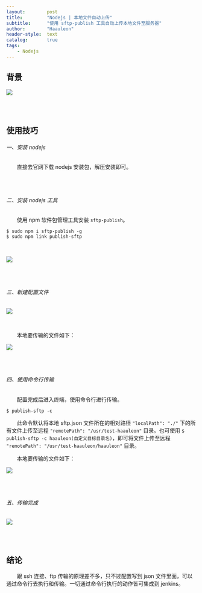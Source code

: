 ```yaml
---
layout:        post
title:         "Nodejs | 本地文件自动上传"
subtitle:      "使用 sftp-publish 工具自动上传本地文件至服务器"
author:        "Haauleon"
header-style:  text
catalog:       true
tags:
    - Nodejs
---
```


## 背景
![](\haauleon\img\in-post\post-other\2021-04-20-node-sftp-publish-5.jpg)

<br><br>

## 使用技巧
###### 一、安装 nodejs      
&emsp;&emsp;直接去官网下载 nodejs 安装包，解压安装即可。        

<br><br>

###### 二、安装 nodejs 工具
&emsp;&emsp;使用 npm 软件包管理工具安装 `sftp-publish`。      

```
$ sudo npm i sftp-publish -g
$ sudo npm link publish-sftp
```
<br>

![](\haauleon\img\in-post\post-node\2021-04-20-node-sftp-publish-1.jpg)

<br><br>

###### 三、新建配置文件
![](\haauleon\img\in-post\post-other\2021-04-20-node-sftp-publish-6.jpg)  

<br>

&emsp;&emsp;本地要传输的文件如下：     

![](\haauleon\img\in-post\post-node\2021-04-20-node-sftp-publish-2.jpg)

<br><br>

###### 四、使用命令行传输
&emsp;&emsp;配置完成后进入终端，使用命令行进行传输。      

```
$ publish-sftp -c
```
&emsp;&emsp;此命令默认将本地 sftp.json 文件所在的相对路径 `"localPath": "./"` 下的所有文件上传至远程 `"remotePath": "/usr/test-haauleon"` 目录。也可使用 `$ publish-sftp -c haauleon(自定义目标目录名)`，即可将文件上传至远程 `"remotePath": "/usr/test-haauleon/haauleon"` 目录。       

&emsp;&emsp;本地要传输的文件如下：

![](\haauleon\img\in-post\post-node\2021-04-20-node-sftp-publish-2.jpg)

<br><br>

###### 五、传输完成
![](\haauleon\img\in-post\post-node\2021-04-20-node-sftp-publish-3.jpg)

<br><br>

## 结论
&emsp;&emsp;跟 ssh 连接、ftp 传输的原理差不多，只不过配置写到 json 文件里面，可以通过命令行去执行和传输。一切通过命令行执行的动作皆可集成到 jenkins。